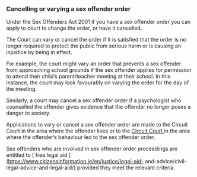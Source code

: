 ###  Cancelling or varying a sex offender order

Under the Sex Offenders Act 2001 if you have a sex offender order you can
apply to court to change the order, or have it cancelled.

The Court can vary or cancel the order if it is satisfied that the order is no
longer required to protect the public from serious harm or is causing an
injustice by being in effect.

For example, the court might vary an order that prevents a sex offender from
approaching school grounds if the sex offender applies for permission to
attend their child’s parent/teacher meeting at their school. In this instance,
the court may look favourably on varying the order for the day of the meeting.

Similarly, a court may cancel a sex offender order if a psychologist who
counselled the offender gives evidence that the offender no longer poses a
danger to society.

Applications to vary or cancel a sex offender order are made to the Circuit
Court in the area where the offender lives or to the [ Circuit Court
](/en/justice/courts-system/circuit-court/) in the area where the offender’s
behaviour led to the sex offender order.

Sex offenders who are involved in sex offender order proceedings are entitled
to [ free legal aid ](https://www.citizensinformation.ie/en/justice/legal-aid-
and-advice/civil-legal-advice-and-legal-aid/) provided they meet the relevant
criteria.
